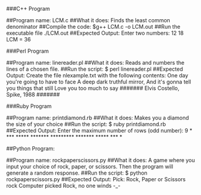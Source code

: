 ###C++ Program

##Program name:
LCM.c
##What it does:
Finds the least common denominator
##Compile the code:
$g++ LCM.c -o LCM.out
##Run the executable file
./LCM.out
##Expected Output:
Enter two numbers: 12
18
LCM = 36 


###Perl Program

##Program name:
linereader.pl
##What it does:
Reads and numbers the lines of a chosen file.
##Run the script:
$ perl linereader.pl 
##Expected Output:
Create the file nlexample.txt with the following contents:
One day you're going to have to face
   A deep dark truthful mirror,
And it's gonna tell you things that still
   Love you too much to say
####### Elvis Costello, Spike, 1988 #######


###Ruby Program

##Program name:
printdiamond.rb
##What it does:
Makes you a diamond the size of your choice
##Run the script:
$ ruby printdiamond.rb
##Expected Output:
Enter the maximum number of rows (odd number): 9
            *
           ***
          *****
         *******
        *********
         *******
          *****
           ***
            *


##Python Program:

##Program name: 
rockpaperscissors.py
##What it does:
A game where you input your choice of rock, paper, or scissors. Then the program will generate a random response.
##Run the script:
$ python rockpaperscissors.py
##Expected Output:
Pick: Rock, Paper or Scissors
rock
Computer picked Rock, no one winds -_-

